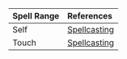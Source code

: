 | Spell Range | References |
|:-----|:----------|
| Self | [Spellcasting](https://lolindhir.github.io/PnP/rules/general/spellcasting) |
| Touch | [Spellcasting](https://lolindhir.github.io/PnP/rules/general/spellcasting) |
